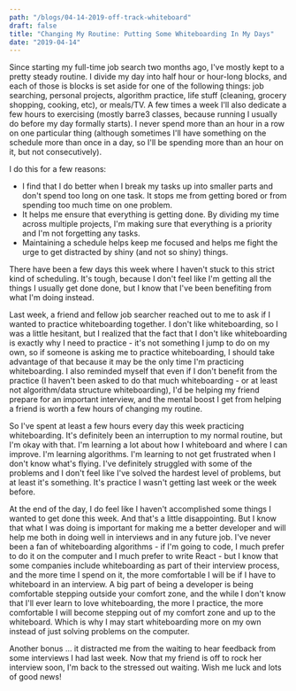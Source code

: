 ```yaml
---
path: "/blogs/04-14-2019-off-track-whiteboard"
draft: false
title: "Changing My Routine: Putting Some Whiteboarding In My Days"
date: "2019-04-14"
---
```


Since starting my full-time job search two months ago, I've mostly kept to a pretty steady routine. I divide my day into half hour or hour-long blocks, and each of those is blocks is set aside for one of the following things: job searching, personal projects, algorithm practice, life stuff (cleaning, grocery shopping, cooking, etc), or meals/TV. A few times a week I'll also dedicate a few hours to exercising (mostly barre3 classes, because running I usually do before my day formally starts). I never spend more than an hour in a row on one particular thing (although sometimes I'll have something on the schedule more than once in a day, so I'll be spending more than an hour on it, but not consecutively).

I do this for a few reasons:
* I find that I do better when I break my tasks up into smaller parts and don't spend too long on one task. It stops me from getting bored or from spending too much time on one problem.
* It helps me ensure that everything is getting done. By dividing my time across multiple projects, I'm making sure that everything is a priority and I'm not forgetting any tasks.
* Maintaining a schedule helps keep me focused and helps me fight the urge to get distracted by shiny (and not so shiny) things.

There have been a few days this week where I haven't stuck to this strict kind of scheduling. It's tough, because I don't feel like I'm getting all the things I usually get done done, but I know that I've been benefiting from what I'm doing instead.

Last week, a friend and fellow job searcher reached out to me to ask if I wanted to practice whiteboarding together. I don't like whiteboarding, so I was a little hesitant, but I realized that the fact that I don't like whiteboarding is exactly why I need to practice - it's not something I jump to do on my own, so if someone is asking me to practice whiteboarding, I should take advantage of that because it may be the only time I'm practicing whiteboarding. I also reminded myself that even if I don't benefit from the practice (I haven't been asked to do that much whiteboarding - or at least not algorithm/data structure whiteboarding), I'd be helping my friend prepare for an important interview, and the mental boost I get from helping a friend is worth a few hours of changing my routine.

So I've spent at least a few hours every day this week practicing whiteboarding. It's definitely been an interruption to my normal routine, but I'm okay with that. I'm learning a lot about how I whiteboard and where I can improve. I'm learning algorithms. I'm learning to not get frustrated when I don't know what's flying. I've definitely struggled with some of the problems and I don't feel like I've solved the hardest level of problems, but at least it's something. It's practice I wasn't getting last week or the week before.

At the end of the day, I do feel like I haven't accomplished some things I wanted to get done this week. And that's a little disappointing. But I know that what I was doing is important for making me a better developer and will help me both in doing well in interviews and in any future job. I've never been a fan of whiteboarding algorithms - if I'm going to code, I much prefer to do it on the computer and I much prefer to write React - but I know that some companies include whiteboarding as part of their interview process, and the more time I spend on it, the more comfortable I will be if I have to whiteboard in an interview. A big part of being a developer is being comfortable stepping outside your comfort zone, and the while I don't know that I'll ever learn to love whiteboarding, the more I practice, the more comfortable I will become stepping out of my comfort zone and up to the whiteboard. Which is why I may start whiteboarding more on my own instead of just solving problems on the computer.

Another bonus ... it distracted me from the waiting to hear feedback from some interviews I had last week. Now that my friend is off to rock her interview soon, I'm back to the stressed out waiting. Wish me luck and lots of good news!